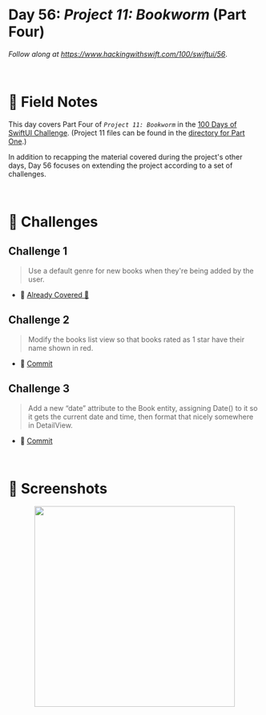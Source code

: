# Day 56: _Project 11: Bookworm_ (Part Four)

_Follow along at https://www.hackingwithswift.com/100/swiftui/56_.

<br/>


# 📒 Field Notes

This day covers Part Four of _`Project 11: Bookworm`_ in the [100 Days of SwiftUI Challenge](https://www.hackingwithswift.com/100/swiftui/56). (Project 11 files can be found in the [directory for Part One](../day-053/).)


In addition to recapping the material covered during the project's other days, Day 56 focuses on extending the project according to a set of challenges.

<br/>


# 🥅 Challenges


## Challenge 1

> Use a default genre for new books when they're being added by the user.

- 🔗 [Already Covered 🙂](https://github.com/CypherPoet/100-days-of-swiftui/blob/e22e1ceaa28d32d2072eeb1a3f3193a02c030f9a/day-053/Projects/Bookworm/Bookworm/Scenes/Books/Add%20Book/AddBookFormViewModel.swift#L20)



## Challenge 2

> Modify the books list view so that books rated as 1 star have their name shown in red.


- 🔗 [Commit](https://github.com/CypherPoet/100-days-of-swiftui/commit/f2cccf5cc044ab50dfe608f374d0cfc6c8e38840)



## Challenge 3

> Add a new “date” attribute to the Book entity, assigning Date() to it so it gets the current date and time, then format that nicely somewhere in DetailView.


- 🔗 [Commit](https://github.com/CypherPoet/100-days-of-swiftui/commit/b836d5d34160678fef5a22c86e99963d39a3c257)




<br/>



# 📸 Screenshots


<div style="text-align: center;">
  <img src="../day-053/Projects/Bookworm/Screenshots/day-56-recording-1.gif" width="400px"/>
</div>

